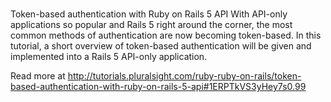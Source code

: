 # 


Token-based authentication with Ruby on Rails 5 API
With API-only applications so popular and Rails 5 right around the corner, the most common methods of authentication are now becoming token-based. In this tutorial, a short overview of token-based authentication will be given and implemented into a Rails 5 API-only application.



Read more at http://tutorials.pluralsight.com/ruby-ruby-on-rails/token-based-authentication-with-ruby-on-rails-5-api#1ERPTkVS3yHey7s0.99
